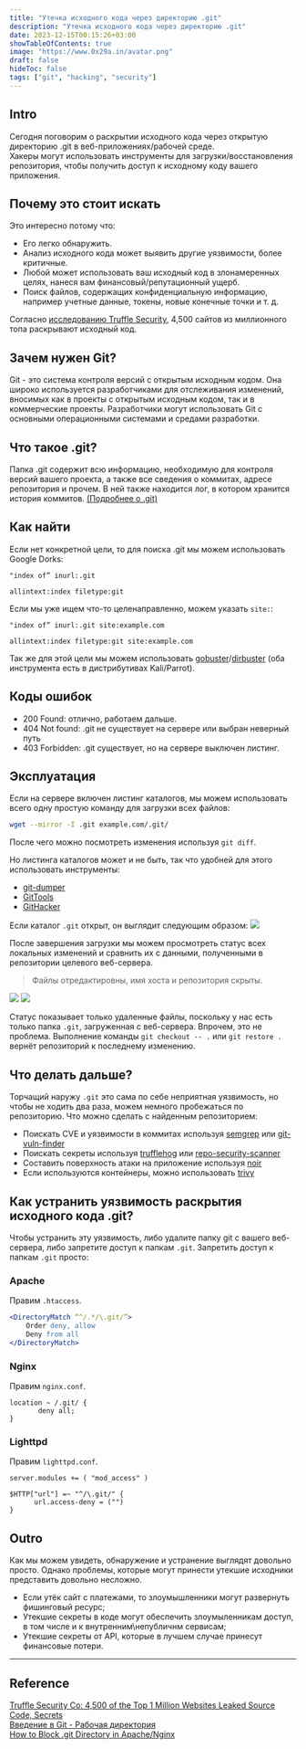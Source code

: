 ```yaml
---
title: "Утечка исходного кода через директорию .git"
description: "Утечка исходного кода через директорию .git"
date: 2023-12-15T00:15:26+03:00
showTableOfContents: true
image: "https://www.0x29a.in/avatar.png"
draft: false
hideToc: false
tags: ["git", "hacking", "security"]
---
```


## Intro
Сегодня поговорим о раскрытии исходного кода через открытую директорию .git в веб-приложениях/рабочей среде.  
Хакеры могут использовать инструменты для загрузки/восстановления репозитория, чтобы получить доступ к исходному коду вашего приложения.

<!--more-->

## Почему это стоит искать
Это интересно потому что:
- Его легко обнаружить.
- Анализ исходного кода может выявить другие уязвимости, более критичные.
- Любой может использовать ваш исходный код в злонамеренных целях, нанеся вам финансовый/репутационный ущерб.
- Поиск файлов, содержащих конфиденциальную информацию, например учетные данные, токены, новые конечные точки и т. д.

Согласно [исследованию Truffle Security](https://trufflesecurity.com/blog/4500-of-the-top-1-million-websites-leaked-source-code-secrets/), 4,500 сайтов из миллионного топа раскрывают исходный код.

## Зачем нужен Git?
Git - это система контроля версий с открытым исходным кодом. Она широко используется разработчиками для отслеживания изменений, вносимых как в проекты с открытым исходным кодом, так и в коммерческие проекты. Разработчики могут использовать Git с основными операционными системами и средами разработки. 

## Что такое .git?
Папка .git содержит всю информацию, необходимую для контроля версий вашего проекта, а также все сведения о коммитах, адресе репозитория и прочем. В ней также находится лог, в котором хранится история коммитов. [(Подробнее о .git)](https://ru.hexlet.io/courses/intro_to_git/lessons/working-directory/theory_unit)

## Как найти
Если нет конкретной цели, то для поиска .git мы можем использовать Google Dorks:
```text
"index of” inurl:.git
```

```text
allintext:index filetype:git
```

Если мы уже ищем что-то целенаправленно, можем указать `site:`:
```text
"index of” inurl:.git site:example.com
```

```text
allintext:index filetype:git site:example.com
```

Так же для этой цели мы можем использовать [gobuster](https://github.com/OJ/gobuster)/[dirbuster](https://github.com/KajanM/DirBuster) (оба инструмента есть в дистрибутивах Kali/Parrot).

## Коды ошибок 
- 200 Found: отлично, работаем дальше. 
- 404 Not found: .git не существует на сервере или выбран неверный путь
- 403 Forbidden: .git существует, но на сервере выключен листинг.

## Эксплуатация
Если на  сервере включен листинг каталогов, мы можем использовать всего одну простую команду для загрузки всех файлов:  
```bash
wget --mirror -I .git example.com/.git/
```
После чего можно посмотреть изменения используя `git diff`.

Но листинга каталогов может и не быть, так что удобней для этого использовать инструменты:
- [git-dumper](https://github.com/arthaud/git-dumper)
- [GitTools](https://github.com/internetwache/GitTools)
- [GitHacker](https://github.com/WangYihang/GitHacker)

Если каталог `.git` открыт, он выглядит следующим образом:
![](../../static/source_code_leak_through_git1.png)

После завершения загрузки мы можем просмотреть статус всех локальных изменений и сравнить их с данными, полученными в репозитории целевого веб-сервера.
> Файлы отредактировны, имя хоста и репозитория скрыты.

![](../../static/source_code_leak_through_git2.png) ![](../../static/source_code_leak_through_git3.png)

Cтатус показывает только удаленные файлы, поскольку у нас есть только папка `.git`, загруженная с веб-сервера. Впрочем, это не проблема. Выполнение команды `git checkout -- .` или `git restore .` вернёт репозиторий к последнему изменению.

## Что делать дальше?
Торчащий наружу `.git` это сама по себе неприятная уязвимость, но чтобы не ходить два раза, можем немного пробежаться по репозиторию.
Что можно сделать с найденным репозиторием:
- Поискать CVE и уязвимости в коммитах используя [semgrep](https://github.com/semgrep/semgrep) или [git-vuln-finder](https://github.com/cve-search/git-vuln-finder)
- Поискать секреты используя [trufflehog](https://github.com/trufflesecurity/trufflehog) или [repo-security-scanner](https://github.com/UKHomeOffice/repo-security-scanner) 
- Составить поверхность атаки на приложение используя [noir](https://github.com/noir-cr/noir)
- Если используются контейнеры, можно использовать [trivy](https://github.com/aquasecurity/trivy)

## Как устранить уязвимость раскрытия исходного кода .git?
Чтобы устранить эту уязвимость, либо удалите папку git с вашего веб-сервера, либо запретите доступ к папкам `.git`.
Запретить доступ к папкам `.git` просто:

### Apache
Правим `.htaccess`.
```apache
<DirectoryMatch “^/.*/\.git/”> 
	Order deny, allow 
	Deny from all 
</DirectoryMatch>
```

### Nginx
Правим `nginx.conf`.
```nginx
location ~ /.git/ {
       deny all; 
}
```

### Lighttpd
Правим `lighttpd.conf`.
```lighttpd
server.modules += ( "mod_access" )

$HTTP["url"] =~ "^/\.git/" {
      url.access-deny = ("") 
}
```

## Outro
Как мы можем увидеть, обнаружение и устранение выглядят довольно просто. Однако проблемы, которые могут принести утекшие исходники представить довольно несложно.
- Если утёк сайт с платежами, то злоумышленники могут развернуть фишинговый ресурс;
- Утекшие секреты в коде могут обеспечить злоумыленникам доступ, в том числе и к внутренним\непубличнм сервисам;
- Утекшие секреты от API, которые в лучшем случае принесут финансовые потери.

---

## Reference
[Truffle Security Co: 4,500 of the Top 1 Million Websites Leaked Source Code, Secrets](https://trufflesecurity.com/blog/4500-of-the-top-1-million-websites-leaked-source-code-secrets/)  
[Введение в Git - Рабочая директория](https://ru.hexlet.io/courses/intro_to_git/lessons/working-directory/theory_unit)  
[How to Block .git Directory in Apache/Nginx](https://tecadmin.net/block-git-directory-in-apache-nginx/)  
